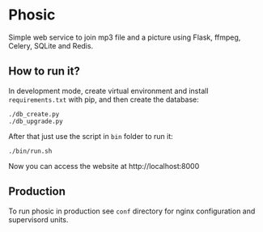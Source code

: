 Phosic
======

Simple web service to join mp3 file and a picture using Flask, ffmpeg, Celery,
SQLite and Redis.

How to run it?
--------------

In development mode, create virtual environment and install `requirements.txt`
with pip, and then create the database:

    ./db_create.py
    ./db_upgrade.py

After that just use the script in `bin` folder to run it:

    ./bin/run.sh

Now you can access the website at http://localhost:8000

Production
----------

To run phosic in production see `conf` directory for nginx configuration and
supervisord units.
